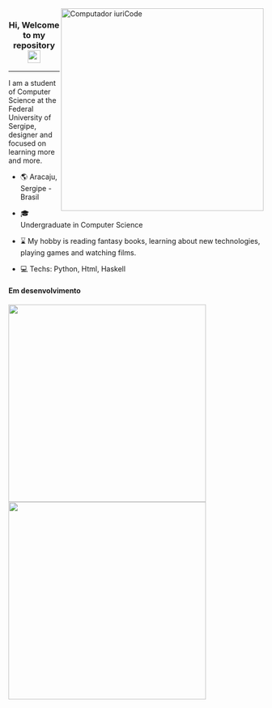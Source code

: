 
<img  src="https://raw.githubusercontent.com/MicaelliMedeiros/micaellimedeiros/master/image/computer-illustration.png"  min-width="400px"  max-width="400px"  width="400px"  align="right"  alt="Computador iuriCode">

  

<h3  align="center">Hi, Welcome to my repository <img  src="https://media.giphy.com/media/hvRJCLFzcasrR4ia7z/giphy.gif"  width="25px"></h3>

  

---

I am a student of Computer Science at the Federal University of Sergipe, designer and focused on learning more and more. 
  



* :earth_americas: Aracaju, Sergipe - Brasil

* :mortar_board: Undergraduate in Computer Science

* :hourglass: My hobby is reading fantasy books, learning about new technologies, playing games and watching films.

* :computer: Techs: Python, Html, Haskell

  
  
#### Em desenvolvimento


<td><img width="390px" align="left" src="https://github-readme-stats.vercel.app/api/top-langs/?username=AndreyFellipe&layout=compact&theme=algolia& "/></td> 
    <td><img width="390px" align="left" src="https://github-readme-stats.vercel.app/api?username=AndreyFellipe&show_icons=true&icon_color=dark&theme=algolia"/></td>


